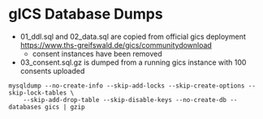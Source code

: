 # gICS Database Dumps

* 01_ddl.sql and 02_data.sql are copied from official gics
  deployment https://www.ths-greifswald.de/gics/communitydownload
  * consent instances have been removed
* 03_consent.sql.gz is dumped from a running gics instance with 100 consents uploaded

```
mysqldump --no-create-info --skip-add-locks --skip-create-options --skip-lock-tables \
    --skip-add-drop-table --skip-disable-keys --no-create-db --databases gics | gzip
```

